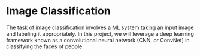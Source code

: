 # Image Classification
The task of image classification involves a ML system taking an input image and labeling it appropriately. In this project, we will leverage a deep learning framework known as a convolutional neural network (CNN, or ConvNet) in classifying the faces of people.
